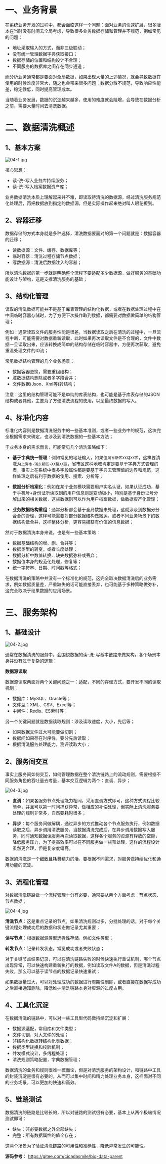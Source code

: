 # 一、业务背景

在系统业务开发的过程中，都会面临这样一个问题：面对业务的快速扩展，很多版本在当时没有时间去全局考虑，导致很多业务数据存储和管理并不规范，例如常见的问题：

- 地址采取输入的方式，而非三级联动；
- 没有统一管理数据字典获取接口；
- 数据存储的位置和结构设计不合理；
- 不同服务的数据库之间存在同步通道；

而分析业务通常都是要面对全局数据，如果出现大量的上述情况，就会导致数据在使用的时候难度非常大，随之也会带来很多问题：数据分散不规范，导致响应性能差，稳定性低，同时提高管理成本。

当随着业务发展，数据的沉淀越来越多，使用的难度就会陡增，会导致在数据分析之前，需要大量时间去清洗数据。

# 二、数据清洗概述

## 1、基本方案

![](https://images.gitee.com/uploads/images/2022/0213/174513_6f38683a_5064118.jpeg "04-1.jpg")

核心思想：

- 读-洗-写入业务库持续服务；
- 读-洗-写入档案数据资产库；

业务数据清洗本质上理解起来并不难，即读取待清洗的数据源，经过清洗服务规范化处理后，再把数据放到指定的数据源，但是实际操作起来绝对叫人眼花撩到。

## 2、容器迁移

数据存储的方式本身就是多种选择，清洗数据要面对的第一个问题就是：数据容器的迁移；

- 读数据源：文件、缓存、数据库等；
- 临时容器：清洗过程存储节点数据；
- 写数据源：清洗后数据注入的容器；

所以清洗数据的第一步就是明确整个流程下要适配多少数据源，做好服务的基础功能设计与架构，这是支撑清洗服务的基础；

## 3、结构化管理

读取的清洗数据可能并不是基于库表管理的结构化数据，或者在数据处理过程中在中间临时容器存储时，为了方便下次操作取到数据，都需要对数据做简单的结构管理；

例如：通常读取文件的服务性能是很差，当数据读取之后在清洗的过程中，一旦流程中断，可能需要对数据重新读取，此时如果再次读取文件是不合理的，文件中数据一旦读取出来，应该转换成简单的结构存储在临时容器中，方便再次获取，避免重温处理文件的IO流；

常见数据结构管理的几个业务场景：

- 数据容器更换，需要重组结构；
- 脏数据结构删除或者多字段合并；
- 文件数据(Json、Xml等)转结构；

注意：这里的结构管理可能不是单纯的库表结构，也可能是基于库表存储的JSON结构或者其他，主要为了方便清洗流程的使用，以至最终数据的写入。

## 4、标准化内容

标准化内容则是数据清洗服务中的一些基本准则，或者一些业务中的规范，这块完全根据需求来确定，也涉及到清洗数据的一些基本方法；

于业务本身的需求而言，可能常见几个清洗策略如下：

- **基于字典统一管理**：例如常见的地址输入，如果值`浦东新区XX路XX区`，这样要清洗为`上海市-浦东新区-XX路XX区`，省市区这种地域肯定是要基于字典方式管理的表，事实上在系统中很多字段属性都是要基于字典去管理值的边界和规范，这样处理之后有利于数据的使用、搜索、分析等；


- **数据分析档案化**：例如在某个业务模块需要用户实名认证，如果认证成功，基于手机号+身份证所读取到的用户信息则是变动极小，特别是基于身份证号分解出来的相关数据，这些数据则可以作为用户档案数据，做数据资产化管理；


- **业务数据结构重组**：通常分析都会基于全局数据来处理，这就涉及到数据分分合合的管理，这样可能需要对部分数据结构做搬运，或者不同业务场景下的数据结构做合并，这样整体分析，更容易捕获有价值的信息数据；

然对于数据清洗本身来说，也是有一些基本策略：

- 数据基础结构的增、删、合并等；
- 数据类型的转变，或者长度处理；
- 数据分析中数值转换、缺失数据弥补或丢弃；
- 数据值本身的规范化处理，修复等；
- 统一字符串、日期、时间戳等格式；

在数据清洗的策略中并没有一个标准化的规范，这完全取决数据清洗后的业务需求，例如数据质量差，严重缺失的话可能直接丢弃，也可能基于多种策略做弥补，这完全取决于结果数据的应用场景。

# 三、服务架构

## 1、基础设计

![](https://images.gitee.com/uploads/images/2022/0213/174528_3e352c78_5064118.jpeg "04-2.jpg")

通常在数据清洗的服务中，会围绕数据的读-洗-写基本链路来做架构，各个场景本身并没有过于复杂的逻辑：

**数据源读取**

数据源读取两面对两个关键问题之一：适配，不同的存储方式，要开发不同的读取机制；

- 数据库：MySQL、Oracle等；
- 文件型：XML、CSV、Excel等；
- 中间件：Redis、ES索引等；

另一个关键问题就是数据读取规则：涉及读取速度，大小，先后等；

- 如果数据文件过大可能要做切割；
- 数据间如果存在时序性，要分先后读取；
- 根据清洗服务处理能力，测评读取大小；

## 2、服务间交互

事实上服务间如何交互，如何管理数据在整个清洗链路上的流动规则，需要根据不同服务角色的吞吐量去考量，基本交互逻辑为两个：直调、异步；

![](https://images.gitee.com/uploads/images/2022/0213/174540_706123cf_5064118.jpeg "04-3.jpg")

- **直调**：如果各服务节点处理能力相同，采用直调方式即可，这种方式流程比较简单，并且可以第一时间捕获异常，做相应的补偿处理，但实际上清洗服务要处理的规则非常多，自然要耗时很多；


- **异步**：每个服务间做解耦，通过异步的方式推动各个节点服务执行，例如数据读取之后，异步调用清洗服务，当数据清洗完成后，在异步调用数据写入服务，同时通知数据读服务再次读取数据，这样各个服务的资源有释放的空隙，降低服务压力，为了提高效率可以在不同服务做一些预处理，这样的流程设计虽然更合理，但是复杂度偏高。

数据的清洗是一个细致且耗费精力的活，要根据不同需求，对服务做持续优化和通用功能的沉淀。

## 3、流程化管理

对数据清洗链路做一个流程管理十分有必要，通常要从两个方面考虑：节点状态、节点数据；

![](https://images.gitee.com/uploads/images/2022/0213/174551_7a2b607b_5064118.jpeg "04-4.jpg")

**清洗节点**：这是重点记录的节点，如果清洗规则过多，分批处理的话，对于每个关键流程处理成功后的数据和状态做记录尤其重要；

**读写节点**：根据数据源类型选择性存储，例如文件类型；

**转发节点**：记录转发状态，常见成功或者失败状态；

对于关键节点结果记录，可以在清洗链路失败的时候快速执行重试机制，哪个节点出现异常，可以快速构建重新执行的数据，例如读取文件A的数据，但是清洗过程失败，那么可以基于读节点的数据记录快速重试；

如果数据量过大，可以对处理成功的数据进行周期性删除，或者直接在数据写成功之后直接通知删除，降低维护清洗链路本身对资源的过度占用。

## 4、工具化沉淀

在数据清洗的链路中，可以对一些工具型代码做持续沉淀和扩展：

- 数据源适配，常用库和文件类型；
- 文件切割，对大文件的处理；
- 非结构化数据转结构化表数据；
- 数据类型转换和校验机制；
- 并发模式设计，多线程处理；
- 清洗规则策略配置，字典数据管理；

数据清洗的业务和规则很难一概而论，但是对清洗服务的架构设计，和链路中工具的封装沉淀是很有必要的，从而可以集中时间和精力处理业务本身，这样面对不同的业务场景，可以更加的快速和高效。

## 5、链路测试

数据清洗的链路是比较长的，所以对链路的测试很有必要，基本上从两个极端情况测试即可：

- 缺失：非必要数据之外全部缺失；
- 完整：所有数据属性的值全存在；

这两个场景为了验证清洗链路的可用性和准确性，降低异常发生的可能性。

**源码参考：** https://gitee.com/cicadasmile/big-data-parent